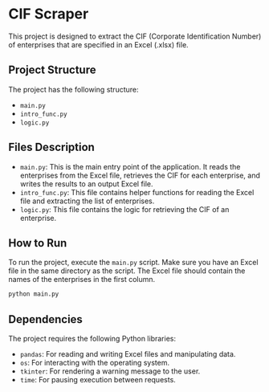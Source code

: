 # CIF Scraper

This project is designed to extract the CIF (Corporate Identification Number) of enterprises that are specified in an Excel (.xlsx) file.

## Project Structure

The project has the following structure:

- `main.py`
- `intro_func.py`
- `logic.py`

## Files Description

- `main.py`: This is the main entry point of the application. It reads the enterprises from the Excel file, retrieves the CIF for each enterprise, and writes the results to an output Excel file.
- `intro_func.py`: This file contains helper functions for reading the Excel file and extracting the list of enterprises.
- `logic.py`: This file contains the logic for retrieving the CIF of an enterprise.

## How to Run

To run the project, execute the `main.py` script. Make sure you have an Excel file in the same directory as the script. The Excel file should contain the names of the enterprises in the first column.

```sh
python main.py
```
## Dependencies

The project requires the following Python libraries:

- `pandas`: For reading and writing Excel files and manipulating data.
- `os`: For interacting with the operating system.
- `tkinter`: For rendering a warning message to the user.
- `time`: For pausing execution between requests.